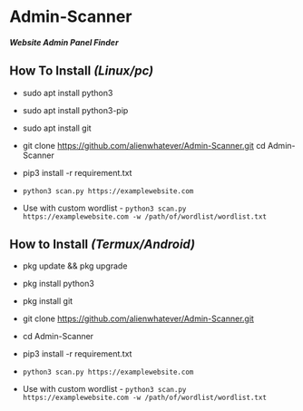 # Admin-Scanner
#### ***Website Admin Panel Finder***

##  How To Install ***(Linux/pc)***

* sudo apt install python3

* sudo apt install python3-pip

* sudo apt install git

* git clone https://github.com/alienwhatever/Admin-Scanner.git cd Admin-Scanner

* pip3 install -r requirement.txt

* `python3 scan.py https://examplewebsite.com`

* Use with custom wordlist - `python3 scan.py https://examplewebsite.com -w /path/of/wordlist/wordlist.txt`

## How to Install ***(Termux/Android)***

* pkg update && pkg upgrade

* pkg install python3

* pkg install git

* git clone https://github.com/alienwhatever/Admin-Scanner.git

* cd Admin-Scanner

* pip3 install -r requirement.txt

* `python3 scan.py https://examplewebsite.com`

* Use with custom wordlist - `python3 scan.py https://examplewebsite.com -w /path/of/wordlist/wordlist.txt`


